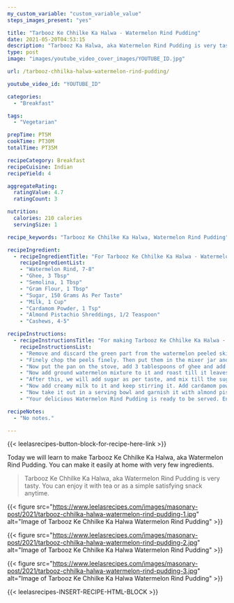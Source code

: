 ```yaml
---
my_custom_variable: "custom_variable_value"
steps_images_present: "yes"

title: "Tarbooz Ke Chhilke Ka Halwa - Watermelon Rind Pudding"
date: 2021-05-20T04:53:15
description: "Tarbooz Ka Halwa, aka Watermelon Rind Pudding is very tasty and can be made using few ingredients. You can enjoy it with tea or as a simple satisfying snack anytime."
type: post
image: "images/youtube_video_cover_images/YOUTUBE_ID.jpg"

url: /tarbooz-chhilka-halwa-watermelon-rind-pudding/

youtube_video_id: "YOUTUBE_ID"

categories: 
  - "Breakfast"

tags:
  - "Vegetarian"

prepTime: PT5M
cookTime: PT30M
totalTime: PT35M

recipeCategory: Breakfast
recipeCuisine: Indian
recipeYield: 4

aggregateRating:
  ratingValue: 4.7
  ratingCount: 3

nutrition:
  calories: 210 calories
  servingSize: 1

recipe_keywords: "Tarbooz Ke Chhilke Ka Halwa, Watermelon Rind Pudding"

recipeIngredient:
  - recipeIngredientTitle: "For Tarbooz Ke Chhilke Ka Halwa - Watermelon Rind Pudding"
    recipeIngredientList:
    - "Watermelon Rind, 7-8" 
    - "Ghee, 3 Tbsp" 
    - "Semolina, 1 Tbsp" 
    - "Gram Flour, 1 Tbsp" 
    - "Sugar, 150 Grams As Per Taste" 
    - "Milk, 1 Cup" 
    - "Cardamom Powder, 1 Tsp" 
    - "Almond Pistachio Shreddings, 1/2 Teaspoon" 
    - "Cashews, 4-5" 

recipeInstructions:
  - recipeInstructionsTitle: "For making Tarbooz Ke Chhilke Ka Halwa - Watermelon Rind Pudding"
    recipeInstructionsList:
    - "Remove and discard the green part from the watermelon peeled skin, and use the white part for making the Tarbooz Ke Chhilke Ka Halwa." 
    - "Finely chop the peels finely. Then put them in the mixer jar and grind them finely." 
    - "Now put the pan on the stove, add 3 tablespoons of ghee and add semolina, gram flour. Fry till it becomes golden." 
    - "Now add ground watermelon mixture to it and roast till it leaves ghee. " 
    - "After this, we will add sugar as per taste, and mix till the sugar melts properly." 
    - "Now add creamy milk to it and keep stirring it. Add cardamom powder, chopped almonds and keep it cooked till the ghee releases." 
    - "Now take it out in a serving bowl and garnish it with almond pistachio shreddings and cashew nuts." 
    - "Your delicious Watermelon Rind Pudding is ready to be served. Enjoy with your loved ones." 

recipeNotes:
  - "No notes." 

---
```


{{< leelasrecipes-button-block-for-recipe-here-link >}}

Today we will learn to make Tarbooz Ke Chhilke Ka Halwa, aka Watermelon Rind Pudding. You can make it easily at home with very few ingredients.

> Tarbooz Ke Chhilke Ka Halwa, aka Watermelon Rind Pudding is very tasty. You can enjoy it with tea or as a simple satisfying snack anytime.

{{< figure src="https://www.leelasrecipes.com/images/masonary-post/2021/tarbooz-chhilka-halwa-watermelon-rind-pudding-1.jpg" alt="Image of Tarbooz Ke Chhilke Ka Halwa Watermelon Rind Pudding" >}}

{{< figure src="https://www.leelasrecipes.com/images/masonary-post/2021/tarbooz-chhilka-halwa-watermelon-rind-pudding-2.jpg" alt="Image of Tarbooz Ke Chhilke Ka Halwa Watermelon Rind Pudding" >}}

{{< figure src="https://www.leelasrecipes.com/images/masonary-post/2021/tarbooz-chhilka-halwa-watermelon-rind-pudding-3.jpg" alt="Image of Tarbooz Ke Chhilke Ka Halwa Watermelon Rind Pudding" >}}

{{< leelasrecipes-INSERT-RECIPE-HTML-BLOCK >}}

